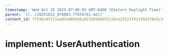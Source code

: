 ```yaml
---
timestamp: 'Wed Oct 15 2025 07:00:03 GMT-0400 (Eastern Daylight Time)'
parent: '[[../20251015_070003.ff876781.md]]'
content_id: f7536c03711aad5e0865b6c0233010db55118ce23523f411f6d1f8e5c3afb909
---
```


# implement: UserAuthentication
